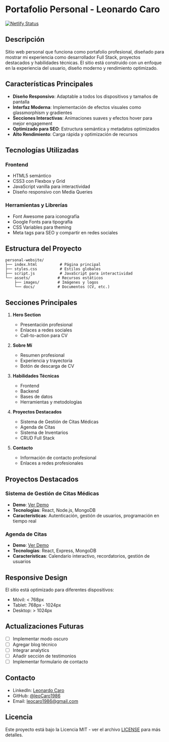 # Portafolio Personal - Leonardo Caro

[![Netlify Status](https://api.netlify.com/api/v1/badges/your-badge-id/deploy-status)](https://app.netlify.com/sites/your-site-name/deploys)

## Descripción

Sitio web personal que funciona como portafolio profesional, diseñado para mostrar mi experiencia como desarrollador Full Stack, proyectos destacados y habilidades técnicas. El sitio está construido con un enfoque en la experiencia del usuario, diseño moderno y rendimiento optimizado.

## Características Principales

- **Diseño Responsivo**: Adaptable a todos los dispositivos y tamaños de pantalla
- **Interfaz Moderna**: Implementación de efectos visuales como glassmorphism y gradientes
- **Secciones Interactivas**: Animaciones suaves y efectos hover para mejor engagement
- **Optimizado para SEO**: Estructura semántica y metadatos optimizados
- **Alto Rendimiento**: Carga rápida y optimización de recursos

## Tecnologías Utilizadas

### Frontend
- HTML5 semántico
- CSS3 con Flexbox y Grid
- JavaScript vanilla para interactividad
- Diseño responsivo con Media Queries

### Herramientas y Librerías
- Font Awesome para iconografía
- Google Fonts para tipografía
- CSS Variables para theming
- Meta tags para SEO y compartir en redes sociales

## Estructura del Proyecto

```
personal-website/
├── index.html          # Página principal
├── styles.css          # Estilos globales
├── script.js           # JavaScript para interactividad
└── assets/            # Recursos estáticos
    ├── images/        # Imágenes y logos
    └── docs/          # Documentos (CV, etc.)
```

## Secciones Principales

1. **Hero Section**
   - Presentación profesional
   - Enlaces a redes sociales
   - Call-to-action para CV

2. **Sobre Mí**
   - Resumen profesional
   - Experiencia y trayectoria
   - Botón de descarga de CV

3. **Habilidades Técnicas**
   - Frontend
   - Backend
   - Bases de datos
   - Herramientas y metodologías

4. **Proyectos Destacados**
   - Sistema de Gestión de Citas Médicas
   - Agenda de Citas
   - Sistema de Inventarios
   - CRUD Full Stack

5. **Contacto**
   - Información de contacto profesional
   - Enlaces a redes profesionales

## Proyectos Destacados

### Sistema de Gestión de Citas Médicas
- **Demo**: [Ver Demo](https://dazzling-lollipop-327fb0.netlify.app/)
- **Tecnologías**: React, Node.js, MongoDB
- **Características**: Autenticación, gestión de usuarios, programación en tiempo real

### Agenda de Citas
- **Demo**: [Ver Demo](https://agenda-citas-front.vercel.app/)
- **Tecnologías**: React, Express, MongoDB
- **Características**: Calendario interactivo, recordatorios, gestión de usuarios

## Responsive Design

El sitio está optimizado para diferentes dispositivos:
- Móvil: < 768px
- Tablet: 768px - 1024px
- Desktop: > 1024px

## Actualizaciones Futuras

- [ ] Implementar modo oscuro
- [ ] Agregar blog técnico
- [ ] Integrar analytics
- [ ] Añadir sección de testimonios
- [ ] Implementar formulario de contacto

## Contacto

- LinkedIn: [Leonardo Caro](https://www.linkedin.com/in/leonardo-caro-a96558186/)
- GitHub: [@leoCaro1986](https://github.com/leoCaro1986)
- Email: [leocaro1986@gmail.com](mailto:leocaro1986@gmail.com)

## Licencia

Este proyecto está bajo la Licencia MIT - ver el archivo [LICENSE](LICENSE) para más detalles.
